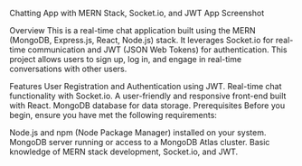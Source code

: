 Chatting App with MERN Stack, Socket.io, and JWT
App Screenshot

Overview
This is a real-time chat application built using the MERN (MongoDB, Express.js, React, Node.js) stack. It leverages Socket.io for real-time communication and JWT (JSON Web Tokens) for authentication. This project allows users to sign up, log in, and engage in real-time conversations with other users.

Features
User Registration and Authentication using JWT.
Real-time chat functionality with Socket.io.
A user-friendly and responsive front-end built with React.
MongoDB database for data storage.
Prerequisites
Before you begin, ensure you have met the following requirements:

Node.js and npm (Node Package Manager) installed on your system.
MongoDB server running or access to a MongoDB Atlas cluster.
Basic knowledge of MERN stack development, Socket.io, and JWT.
